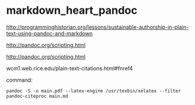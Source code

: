 # markdown_heart_pandoc

http://programminghistorian.org/lessons/sustainable-authorship-in-plain-text-using-pandoc-and-markdown

http://pandoc.org/scripting.html

http://pandoc.org/scripting.html

wcm1.web.rice.edu/plain-text-citations.html#fnref4

command:
    
    pandoc -S -o main.pdf --latex-engine /usr/texbin/xelatex --filter pandoc-citeproc main.md